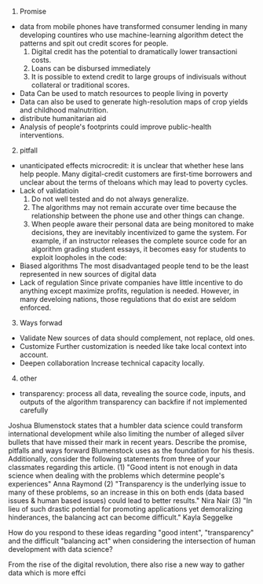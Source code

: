 1. Promise 
* data from mobile phones have transformed consumer lending in many developing countires who use machine-learning algorithm detect the patterns and spit out credit scores for people. 
  1. Digital credit has the potential to dramatically lower transactioni costs. 
  2. Loans can be disbursed immediately
  3. It is possible to extend credit to large groups of indivisuals without collateral or traditional scores.
* Data Can be used to match resources to people living in poverty
* Data can also be used to generate high-resolution maps of crop yields and childhood malnutrition.
* distribute humanitarian aid
* Analysis of people's footprints could improve public-health interventions. 

2. pitfall
* unanticipated effects 
  microcredit: it is unclear that whether hese lans help people. Many digital-credit customers are first-time borrowers and unclear about the terms of theloans which may lead to poverty cycles. 
* Lack of validatioin
  1. Do not well tested and do not always generalize. 
  2. The algorithms may not remain accurate over time because the relationship between the phone use and other things can change. 
  3. When people aware their personal data are being monitored to make decisions, they are inevitably incentivized to game the system. For example, if an instructor releases the complete source code for an algorithm grading student essays, it becomes easy for students to exploit loopholes in the code:
* Biased algorithms 
  The most disadvantaged people tend to be the least represented in new sources of digital data
* Lack of regulation
  Since private companies have little incentive to do anything except maximize profits, regulation is needed. However, in many develoing nations, those regulations that do exist are seldom enforced. 
  
3. Ways forwad
* Validate 
  New sources of data should complement, not replace, old ones. 
* Customize
  Further customization is needed like take local context into account. 
* Deepen collaboration
  Increase technical capacity locally. 

4. other
* transparency: process all data, revealing the source code, inputs, and outputs of the algorithm
                transparency can backfire if not implemented carefully
                
                
Joshua Blumenstock states that a humbler data science could transform international development while also limiting the number of alleged silver bullets that have missed their mark in recent years. Describe the promise, pitfalls and ways forward Blumenstock uses as the foundation for his thesis. Additionally, consider the following statements from three of your classmates regarding this article. (1) "Good intent is not enough in data science when dealing with the problems which determine people's experiences" Anna Raymond (2) "Transparency is the underlying issue to many of these problems, so an increase in this on both ends (data based issues & human based issues) could lead to better results." Nira Nair (3) "In lieu of such drastic potential for promoting applications yet demoralizing hinderances, the balancing act can become difficult." Kayla Seggelke 

How do you respond to these ideas regarding "good intent", "transparency" and the difficult "balancing act" when considering the intersection of human development with data science?

From the rise of the digital revolution, there also rise a new way to gather data which is more effci
                

